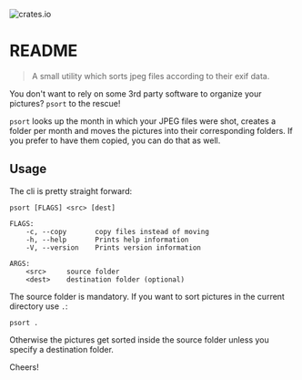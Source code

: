 ![crates.io](https://img.shields.io/crates/v/psort.svg)

# README

> A small utility which sorts jpeg files according to their exif data.

You don't want to rely on some 3rd party software to organize your pictures? `psort` to the rescue!

`psort` looks up the month in which your JPEG files were shot, creates a folder per month and moves the pictures into their corresponding folders. If you prefer to have them copied, you can do that as well.

Usage
-----
The cli is pretty straight forward:

```
psort [FLAGS] <src> [dest]

FLAGS:
    -c, --copy       copy files instead of moving
    -h, --help       Prints help information
    -V, --version    Prints version information

ARGS:
    <src>     source folder
    <dest>    destination folder (optional)
```

The source folder is mandatory. If you want to sort pictures in the current directory use `.`:
```
psort .
```

Otherwise the pictures get sorted inside the source folder unless you specify a destination folder.

Cheers!

